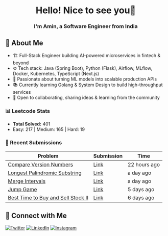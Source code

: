 
<h1 align="center">Hello! Nice to see you👋</h1>
<h3 align="center">I'm Amin, a Software Engineer from India </h3>

## 🚀 About Me  
- 🏗️ Full-Stack Engineer building AI-powered microservices in fintech & beyond
- ⚙️ Tech stack: Java (Spring Boot), Python (Flask), Airflow, MLflow, Docker, Kubernetes, TypeScript (Next.js)
- 🚀 Passionate about turning ML models into scalable production APIs
- 📚 Currently learning Golang & System Design to build high-throughput services
- 🤝 Open to collaborating, sharing ideas & learning from the community
<!--START_SECTION:LEETCODE-->
### 📊 Leetcode Stats
- **Total Solved:** 401
- Easy: 217 | Medium: 165 | Hard: 19

### 📝 Recent Submissions
| Problem | Submission | Time |
|---------|------------|------|
| [Compare Version Numbers](https://leetcode.com/problems/compare-version-numbers/) | [Link](https://leetcode.com/submissions/detail/1779795945/) | 22 hours ago |
| [Longest Palindromic Substring](https://leetcode.com/problems/longest-palindromic-substring/) | [Link](https://leetcode.com/submissions/detail/1779350461/) | a day ago |
| [Merge Intervals](https://leetcode.com/problems/merge-intervals/) | [Link](https://leetcode.com/submissions/detail/1779098183/) | a day ago |
| [Jump Game](https://leetcode.com/problems/jump-game/) | [Link](https://leetcode.com/submissions/detail/1774614303/) | 5 days ago |
| [Best Time to Buy and Sell Stock II](https://leetcode.com/problems/best-time-to-buy-and-sell-stock-ii/) | [Link](https://leetcode.com/submissions/detail/1774037076/) | 6 days ago |

<!--END_SECTION:LEETCODE-->
## 📍 Connect with Me  
[![Twitter](https://img.shields.io/badge/Twitter-1DA1F2?logo=twitter&style=for-the-badge&logoColor=white)](https://twitter.com/aminlodhiya)  [![LinkedIn](https://img.shields.io/badge/LinkedIn-0077B5?logo=linkedin&style=for-the-badge&logoColor=white)](https://linkedin.com/in/aminlodhiya)  [![Instagram](https://img.shields.io/badge/Instagram-E4405F?logo=instagram&style=for-the-badge&logoColor=white)](https://instagram.com/aminlodhiya07)  
